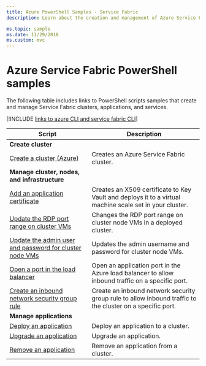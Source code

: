 ```yaml
---
title: Azure PowerShell Samples - Service Fabric 
description: Learn about the creation and management of Azure Service Fabric clusters, apps, and services using Powershell.

ms.topic: sample
ms.date: 11/29/2018
ms.custom: mvc
---
```

# Azure Service Fabric PowerShell samples

The following table includes links to PowerShell scripts samples that create and manage Service Fabric clusters, applications, and services.

[!INCLUDE [links to azure CLI and service fabric CLI](../../includes/service-fabric-powershell.md)]

| Script | Description |
|-|-|
| **Create cluster** ||
| [Create a cluster (Azure)](./scripts/service-fabric-powershell-create-secure-cluster-cert.md)| Creates an Azure Service Fabric cluster. |
| **Manage cluster, nodes, and infrastructure** ||
| [Add an application certificate](./scripts/service-fabric-powershell-add-application-certificate.md)| Creates an X509 certificate to Key Vault and deploys it to a virtual machine scale set in your cluster. |
| [Update the RDP port range on cluster VMs](./scripts/service-fabric-powershell-change-rdp-port-range.md)|Changes the RDP port range on cluster node VMs in a deployed cluster.|
| [Update the admin user and password for cluster node VMs](./scripts/service-fabric-powershell-change-rdp-user-and-pw.md) | Updates the admin username and password for cluster node VMs. |
| [Open a port in the load balancer](./scripts/service-fabric-powershell-open-port-in-load-balancer.md) | Open an application port in the Azure load balancer to allow inbound traffic on a specific port. |
| [Create an inbound network security group rule](./scripts/service-fabric-powershell-add-nsg-rule.md) | Create an inbound network security group rule to allow inbound traffic to the cluster on a specific port. |
| **Manage applications** ||
| [Deploy an application](./scripts/service-fabric-powershell-deploy-application.md)| Deploy an application to a cluster.|
| [Upgrade an application](./scripts/service-fabric-powershell-upgrade-application.md)| Upgrade an application.|
| [Remove an application](./scripts/service-fabric-powershell-remove-application.md)| Remove an application from a cluster.|
